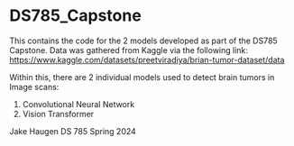 # DS785_Capstone
This contains the code for the 2 models developed as part of the DS785 Capstone. Data was gathered from Kaggle via the following link: https://www.kaggle.com/datasets/preetviradiya/brian-tumor-dataset/data

Within this, there are 2 individual models used to detect brain tumors in Image scans:
1. Convolutional Neural Network
2. Vision Transformer

Jake Haugen
DS 785 Spring 2024
